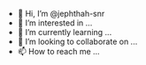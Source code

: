 - 👋 Hi, I’m @jephthah-snr
- 👀 I’m interested in ...
- 🌱 I’m currently learning ...
- 💞️ I’m looking to collaborate on ...
- 📫 How to reach me ...

<!---
jephthah-snr/jephthah-snr is a ✨ special ✨ repository because its `README.md` (this file) appears on your GitHub profile.
You can click the Preview link to take a look at your changes.
--->
